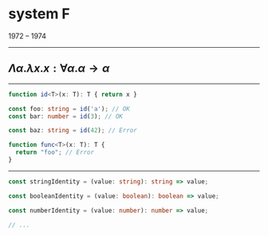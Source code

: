 # system F

1972 – 1974 

---

## $\Lambda \alpha .\lambda x.x : \forall\alpha.\alpha \to \alpha$

---

```ts
function id<T>(x: T): T { return x }
```

```ts
const foo: string = id('a'); // OK 
const bar: number = id(3); // OK 
```
<!-- .element: class="fragment" -->

```ts
const baz: string = id(42); // Error 

function func<T>(x: T): T {
  return "foo"; // Error
}
```
<!-- .element: class="fragment" -->

---

```ts
const stringIdentity = (value: string): string => value;

const booleanIdentity = (value: boolean): boolean => value;

const numberIdentity = (value: number): number => value;

// ...
```
